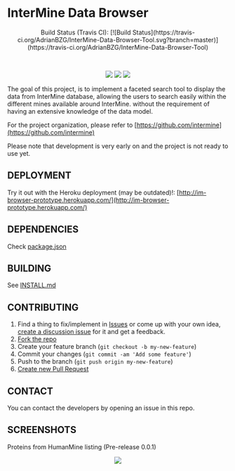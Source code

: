 # InterMine Data Browser
<p align="center">Build Status (Travis CI): [![Build Status](https://travis-ci.org/AdrianBZG/InterMine-Data-Browser-Tool.svg?branch=master)](https://travis-ci.org/AdrianBZG/InterMine-Data-Browser-Tool)</p> <br>
<p align="center"><img src="https://badges.frapsoft.com/os/v1/open-source.png?v=103"> <img src="https://img.shields.io/badge/License-LGPL%202.1-blue.svg"> <img src="https://img.shields.io/david/strongloop/express.svg"></p>

The goal of this project, is to implement a faceted search tool to display the data from InterMine database, allowing the users to search easily within the different mines available around InterMine. without the requirement of having an extensive knowledge of the data model.

For the project organization, please refer to [https://github.com/intermine](https://github.com/intermine)

Please note that development is very early on and the project is not ready to use yet.

## DEPLOYMENT

Try it out with the Heroku deployment (may be outdated)!: [http://im-browser-prototype.herokuapp.com/](http://im-browser-prototype.herokuapp.com/)

## DEPENDENCIES

Check [package.json](package.json)

## BUILDING

See [INSTALL.md](INSTALL.md)


## CONTRIBUTING

1. Find a thing to fix/implement in [Issues](https://github.com/AdrianBZG/InterMine-Data-Browser-Tool/issues?direction=desc&sort=created&state=open) or come up with your own idea, [create a discussion issue](https://github.com/AdrianBZG/InterMine-Data-Browser-Tool/issues/new) for it and get a feedback.
2. [Fork the repo](https://help.github.com/articles/fork-a-repo)
3. Create your feature branch (`git checkout -b my-new-feature`)
4. Commit your changes (`git commit -am 'Add some feature'`)
5. Push to the branch (`git push origin my-new-feature`)
6. [Create new Pull Request](https://help.github.com/articles/using-pull-requests)

## CONTACT

You can contact the developers by opening an issue in this repo.

## SCREENSHOTS

Proteins from HumanMine listing (Pre-release 0.0.1)<br>
<div style="text-align:center"><img src ="https://i.imgur.com/Kg8FYsa.png" /></div>